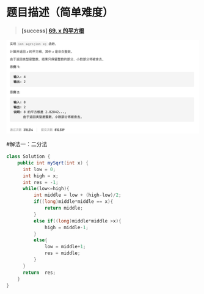 #  **题目描述（简单难度）**

> **[success] [69. x 的平方根](https://leetcode-cn.com/problems/sqrtx/)**

![](../image/69.png)

#解法一：二分法
```java
class Solution {
    public int mySqrt(int x) {
      int low = 0;
      int high = x;
      int res = -1;
      while(low<=high){
          int middle = low + (high-low)/2;
          if((long)middle*middle == x){
              return middle;
          }
          else if((long)middle*middle >x){
              high = middle-1;
          }
          else{
              low = middle+1;
              res = middle;
          }
      }
      return  res;
    }
}
```

